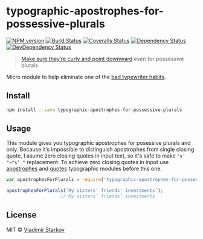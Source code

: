 # typographic-apostrophes-for-possessive-plurals

[![NPM version][npm-image]][npm-url]
[![Build Status][travis-image]][travis-url]
[![Coveralls Status][coveralls-image]][coveralls-url]
[![Dependency Status][depstat-image]][depstat-url]
[![DevDependency Status][depstat-dev-image]][depstat-dev-url]

> [Make sure they’re curly and point downward][rtfm] even for possessive plurals

Micro module to help eliminate one of the [bad typewriter habits][habits].


## Install

```sh
npm install --save typographic-apostrophes-for-possessive-plurals
```


## Usage

This module gives you typographic apostrophes for posessive plurals and only. Because it’s impossible to distinguish apostrophes from single closing quote, I asume zero closing quotes in input text, so it's safe to make `"s' "→"s’ "` replacement. To achieve zero closing quotes in input use [apostrophes][apostrophes] and [quotes][quotes] typographic modules before this one.

[apostrophes]: https://www.npmjs.com/package/typographic-apostrophes
[quotes]: https://www.npmjs.com/package/typographic-quotes

```js
var apostrophesForPlurals = require('typographic-apostrophes-for-possessive-plurals');

apostrophesForPlurals(`My sisters' friends' investments`);
                    // My sisters’ friends’ investments
```


## License

MIT © [Vladimir Starkov](http://vstarkov.com/)

[rtfm]: practicaltypography.com/apostrophes.html
[habits]: http://practicaltypography.com/typewriter-habits.html

[npm-url]: https://npmjs.org/package/typographic-apostrophes-for-possessive-plurals
[npm-image]: http://img.shields.io/npm/v/typographic-apostrophes-for-possessive-plurals.svg

[travis-url]: https://travis-ci.org/matmuchrapna/typographic-apostrophes-for-possessive-plurals
[travis-image]: http://img.shields.io/travis/matmuchrapna/typographic-apostrophes-for-possessive-plurals.svg

[coveralls-url]: https://coveralls.io/r/matmuchrapna/typographic-apostrophes-for-possessive-plurals
[coveralls-image]: http://img.shields.io/coveralls/matmuchrapna/typographic-apostrophes-for-possessive-plurals.svg

[depstat-url]: https://david-dm.org/matmuchrapna/typographic-apostrophes-for-possessive-plurals
[depstat-image]: https://david-dm.org/matmuchrapna/typographic-apostrophes-for-possessive-plurals.svg

[depstat-dev-url]: https://david-dm.org/matmuchrapna/typographic-apostrophes-for-possessive-plurals
[depstat-dev-image]: https://david-dm.org/matmuchrapna/typographic-apostrophes-for-possessive-plurals/dev-status.svg
